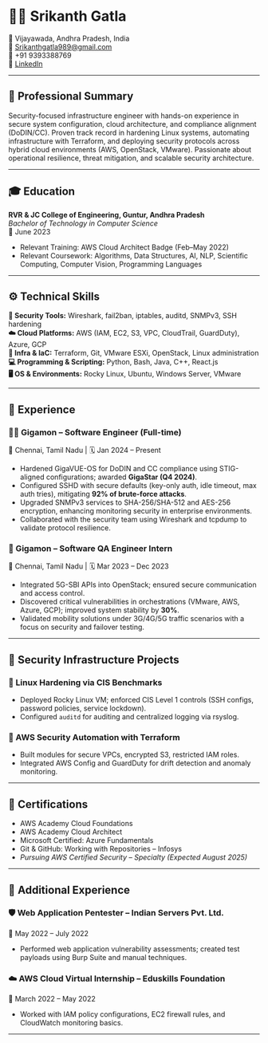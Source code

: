 # 👨‍💻 Srikanth Gatla

📍 Vijayawada, Andhra Pradesh, India  
📧 Srikanthgatla989@gmail.com  
📱 +91 9393388769  
🔗 [LinkedIn](https://linkedin.com/in/srikanth-gatla)

---

## 🎯 Professional Summary

Security-focused infrastructure engineer with hands-on experience in secure system configuration, cloud architecture, and compliance alignment (DoDIN/CC). Proven track record in hardening Linux systems, automating infrastructure with Terraform, and deploying security protocols across hybrid cloud environments (AWS, OpenStack, VMware). Passionate about operational resilience, threat mitigation, and scalable security architecture.

---

## 🎓 Education

**RVR & JC College of Engineering, Guntur, Andhra Pradesh**  
_Bachelor of Technology in Computer Science_  
📅 June 2023  
- Relevant Training: AWS Cloud Architect Badge (Feb–May 2022)  
- Relevant Coursework: Algorithms, Data Structures, AI, NLP, Scientific Computing, Computer Vision, Programming Languages

---

## ⚙️ Technical Skills

**🔐 Security Tools:** Wireshark, fail2ban, iptables, auditd, SNMPv3, SSH hardening  
**☁️ Cloud Platforms:** AWS (IAM, EC2, S3, VPC, CloudTrail, GuardDuty), Azure, GCP  
**🧰 Infra & IaC:** Terraform, Git, VMware ESXi, OpenStack, Linux administration  
**💻 Programming & Scripting:** Python, Bash, Java, C++, React.js  
**🖥️ OS & Environments:** Rocky Linux, Ubuntu, Windows Server, VMware  

---

## 💼 Experience

### 👨‍💻 Gigamon – Software Engineer (Full-time)  
📍 Chennai, Tamil Nadu | 🗓️ Jan 2024 – Present  
- Hardened GigaVUE-OS for DoDIN and CC compliance using STIG-aligned configurations; awarded **GigaStar (Q4 2024)**.  
- Configured SSHD with secure defaults (key-only auth, idle timeout, max auth tries), mitigating **92% of brute-force attacks**.  
- Upgraded SNMPv3 services to SHA-256/SHA-512 and AES-256 encryption, enhancing monitoring security in enterprise environments.  
- Collaborated with the security team using Wireshark and tcpdump to validate protocol resilience.

### 🧪 Gigamon – Software QA Engineer Intern  
📍 Chennai, Tamil Nadu | 🗓️ Mar 2023 – Dec 2023  
- Integrated 5G-SBI APIs into OpenStack; ensured secure communication and access control.  
- Discovered critical vulnerabilities in orchestrations (VMware, AWS, Azure, GCP); improved system stability by **30%**.  
- Validated mobility solutions under 3G/4G/5G traffic scenarios with a focus on security and failover testing.

---

## 🔐 Security Infrastructure Projects

### 🔧 Linux Hardening via CIS Benchmarks  
- Deployed Rocky Linux VM; enforced CIS Level 1 controls (SSH configs, password policies, service lockdown).  
- Configured `auditd` for auditing and centralized logging via rsyslog.

### 🔧 AWS Security Automation with Terraform  
- Built modules for secure VPCs, encrypted S3, restricted IAM roles.  
- Integrated AWS Config and GuardDuty for drift detection and anomaly monitoring.

---

## 🏅 Certifications

- AWS Academy Cloud Foundations  
- AWS Academy Cloud Architect  
- Microsoft Certified: Azure Fundamentals  
- Git & GitHub: Working with Repositories – Infosys  
- *Pursuing AWS Certified Security – Specialty (Expected August 2025)*

---

## 📜 Additional Experience

### 🛡️ Web Application Pentester – Indian Servers Pvt. Ltd.  
📅 May 2022 – July 2022  
- Performed web application vulnerability assessments; created test payloads using Burp Suite and manual techniques.

### ☁️ AWS Cloud Virtual Internship – Eduskills Foundation  
📅 March 2022 – May 2022  
- Worked with IAM policy configurations, EC2 firewall rules, and CloudWatch monitoring basics.

---

